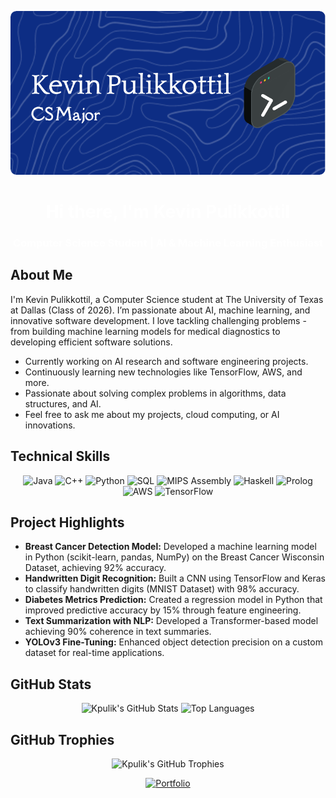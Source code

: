 <!-- Dark Mode Banner Image -->

<p align="center">
  <img src="./Assets/github-header-image.png" alt="Kevin Pulikkottil Banner" />
</p>

<h1 align="center" style="color: #ffffff;">Hi there, I'm Kevin Pulikkottil</h1>
<h3 align="center" style="color: #ffffff;">Computer Science Student | AI & Machine Learning Enthusiast</h3>

<!-- About Me Section -->

## About Me

I'm Kevin Pulikkottil, a Computer Science student at The University of Texas at Dallas (Class of 2026). I’m passionate about AI, machine learning, and innovative software development. I love tackling challenging problems - from building machine learning models for medical diagnostics to developing efficient software solutions.

- Currently working on AI research and software engineering projects.
- Continuously learning new technologies like TensorFlow, AWS, and more.
- Passionate about solving complex problems in algorithms, data structures, and AI.
- Feel free to ask me about my projects, cloud computing, or AI innovations.

<!-- Technical Skills -->

## Technical Skills

<p align="center">
  <img src="https://img.shields.io/badge/Java-ED8B00?style=for-the-badge&logo=java&logoColor=white" alt="Java" />
  <img src="https://img.shields.io/badge/C++-00599C?style=for-the-badge&logo=c%2B%2B&logoColor=white" alt="C++" />
  <img src="https://img.shields.io/badge/Python-3776AB?style=for-the-badge&logo=python&logoColor=white" alt="Python" />
  <img src="https://img.shields.io/badge/SQL-4479A1?style=for-the-badge&logo=postgresql&logoColor=white" alt="SQL" />
  <img src="https://img.shields.io/badge/MIPS%20Assembly-FB8E00?style=for-the-badge&logo=asm&logoColor=white" alt="MIPS Assembly" />
  <img src="https://img.shields.io/badge/Haskell-5D4F85?style=for-the-badge&logo=haskell&logoColor=white" alt="Haskell" />
  <img src="https://img.shields.io/badge/Prolog-624230?style=for-the-badge&logo=&logoColor=white" alt="Prolog" />
  <img src="https://img.shields.io/badge/AWS-232F3E?style=for-the-badge&logo=amazon-aws&logoColor=white" alt="AWS" />
  <img src="https://img.shields.io/badge/TensorFlow-FF6F00?style=for-the-badge&logo=tensorflow&logoColor=white" alt="TensorFlow" />
</p>

<!-- Project Highlights -->

## Project Highlights

- **Breast Cancer Detection Model:** Developed a machine learning model in Python (scikit-learn, pandas, NumPy) on the Breast Cancer Wisconsin Dataset, achieving 92% accuracy.
- **Handwritten Digit Recognition:** Built a CNN using TensorFlow and Keras to classify handwritten digits (MNIST Dataset) with 98% accuracy.
- **Diabetes Metrics Prediction:** Created a regression model in Python that improved predictive accuracy by 15% through feature engineering.
- **Text Summarization with NLP:** Developed a Transformer-based model achieving 90% coherence in text summaries.
- **YOLOv3 Fine-Tuning:** Enhanced object detection precision on a custom dataset for real-time applications.

<!-- GitHub Stats -->

## GitHub Stats

<p align="center">
  <img src="https://github-readme-stats.vercel.app/api?username=kpulik&show_icons=true&theme=dark" alt="Kpulik's GitHub Stats" />
  <img src="https://github-readme-stats.vercel.app/api/top-langs/?username=kpulik&layout=compact&theme=dark" alt="Top Languages" />
</p>

<!-- GitHub Trophies -->

## GitHub Trophies

<p align="center">
  <img src="https://github-profile-trophy.vercel.app/?username=kpulik&column=7" alt="Kpulik's GitHub Trophies" />
</p>


<p align="center">
  <a href="https://kpulik.github.io/Portfolio/" target="_blank">
    <img src="https://img.shields.io/badge/Portfolio-Visit%20My%20Work-blue?style=for-the-badge" alt="Portfolio" />
  </a>
</p>
<!-- Banner Image -->
